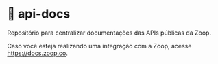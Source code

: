 # :orange_book: api-docs
Repositório para centralizar documentações das APIs públicas da Zoop.

Caso você esteja realizando uma integração com a Zoop, acesse https://docs.zoop.co.
